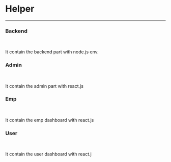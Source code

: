 <h1>Helper</h1>
<hr>

<h3>Backend</h3>
<br>
<p>It contain the backend part with node.js env.</p>

<h3>Admin</h3>
<br>
<p>It contain the admin part with react.js</p>

<h3>Emp</h3>
<br>
<p>It contain the emp dashboard with react.js</p>

<h3>User</h3>
<br>
<p>It contain the user dashboard with react.j</p>
